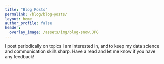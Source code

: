 ```yaml
---
title: "Blog Posts"
permalink: /blog/blog-posts/
layout: home
author_profile: false
header:
  overlay_image: /assets/img/blog-snow.JPG
---
```

I post periodically on topics I am interested in, and to keep my data science and communication skills sharp.  Have a read and let me know if you have any feedback!